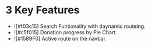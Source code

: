 # 3 Key Features

- ![#f03c15] Search Funtionality with daynamic routeing.
- ![#c5f015] Donation progress by Pie Chart.
- ![#1589F0] Active route on the navbar.
